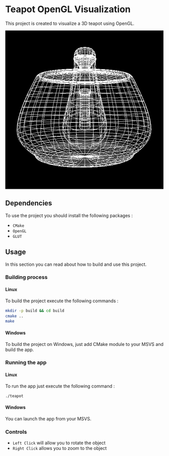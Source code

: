 # Teapot OpenGL Visualization

This project is created to visualize a 3D teapot using OpenGL.

![Carpet](docs/images/teapot.png)

## Dependencies

To use the project you should install the following packages :

* `CMake`
* `OpenGL`
* `GLUT`

## Usage

In this section you can read about how to build and use this project.

### Building process

#### Linux

To build the project execute the following commands :

```bash
mkdir -p build && cd build
cmake ..
make
```

#### Windows

To build the project on Windows, just add CMake module to your MSVS and build the app.

### Running the app

#### Linux

To run the app just execute the following command :

``` bash
./teapot
```

#### Windows

You can launch the app from your MSVS.

### Controls
* `Left Click` will allow you to rotate the object
* `Right Click` allows you to zoom to the object